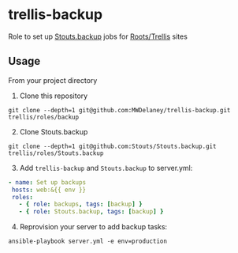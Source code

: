 # trellis-backup
Role to set up [Stouts.backup](https://github.com/Stouts/Stouts.backup) jobs for [Roots/Trellis](https://roots.io/trellis/) sites

## Usage
From your project directory

1) Clone this repository
````{r, engine='bash', count_lines}
git clone --depth=1 git@github.com:MWDelaney/trellis-backup.git trellis/roles/backup
````

2) Clone Stouts.backup
````{r, engine='bash', count_lines}
git clone --depth=1 git@github.com:Stouts/Stouts.backup.git trellis/roles/Stouts.backup
````

3) Add `trellis-backup` and `Stouts.backup` to server.yml:
 ````yaml
- name: Set up backups
  hosts: web:&{{ env }}
  roles:
    - { role: backups, tags: [backup] }
    - { role: Stouts.backup, tags: [backup] }
````

4) Reprovision your server to add backup tasks:
````{r, engine='bash', count_lines}
ansible-playbook server.yml -e env=production
````
